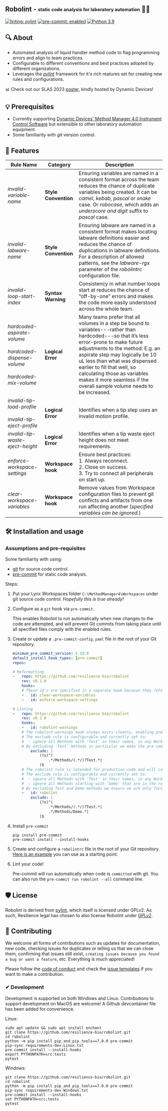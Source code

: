 ## Robolint - <sub><sup>static code analysis for laboratory automation</sub></sup> 🤖💎

[![linting: pylint](https://img.shields.io/badge/linting-pylint-yellowgreen)](https://github.com/pylint-dev/pylint) [![pre-commit: enabled](https://img.shields.io/badge/pre--commit-enabled-brightgreen?logo=pre-commit&logoColor=white)](https://github.com/pre-commit) [![Python 3.9](https://img.shields.io/badge/python-3.9-blue.svg)](https://www.python.org/downloads/release/python-3913/)

## 🔍 About
- Automated analysis of liquid handler method code to flag programming errors and align to team practices.
- Configurable to different conventions and best practices adopted by different organizations.
- Leverages the [*pylint*](https://github.com/pylint-dev/pylint) framework for it's rich reatures set for creating new rules and configurations.

📊 Check out our SLAS 2023 [poster](https://dynamicdevices.com/wp-content/uploads/2023/03/SLAS-2023-Poster-Robolint.pdf), kindly hosted by Dynamic Devices!

## 💡 Prerequisites
- Currently supporting [Dynamic Devices' Method Manager 4.0 Instrument Control Software](https://dynamicdevices.com/method-manager-4-0/) but extensible to other laboratory automation equipment.
- Some familiarity with *git* version control.

## 🚀 Features

| Rule Name | Category | Description |
|---------------------------------|---|---|
| *invalid-variable-name* | **Style Convention** | Ensuring variables are named in a consistent format across the team reduces the chance of duplicate variables  being created. It can be *camel*, *kebab*, *pascal* or *snake* case. Or *robocase*, which adds an *underscore and digit* suffix to *pascal* case. |
| *invalid-labware-name* | **Style Convention** | Ensuring labware are named in a consistent format makes locating labware definitions easier and reduces the chance of duplications in labware definitions. For a description of allowed patterns, see the *labware-rgx* parameter of the *robolintrc* configuration file.|
| *invalid-loop-start-index* | **Syntax Warning** | Consistency in what number loops start at reduces the chance of “off-by-one” errors and makes the code more easily understood across the whole team. |
| *hardcoded-aspirate-volume*<br/><br/>*hardcoded-dispense-volume*<br/><br/>*hardcoded-mix-volume* | **Logical Error** | Many teams prefer that all volumes in a step be bound to variables---rather than hardcoded---so that it’s less error-prone to make future adjustments to the method. E.g. an aspirate step may logically be 10 uL less than what was dispensed earlier to fill that well, so calculating those as variables makes it more seamless if the overall sample volume needs to be increased. |
| *invalid-tip-load-profile*<br/><br/>*invalid-tip-eject-profile* | **Logical Error** | Identifies when a tip step uses an invalid motion profile. |
| *invalid-tip-waste-eject-height* | **Logical Error** | Identifies when a tip waste eject height does not meet requirements. |
| *enforce-workspace-settings* | **Workspace hook** | Ensure best practices:<br/>1. Always reconnect.<br/>2. Close on success.<br/>3. Try to connect all peripherals on start up. |
| *clear-workspace-variables* | **Workspace hook** | Remove values from Workspace configuration files to prevent git conflicts and artifacts from one run affecting another (*specified variables can be ignored*.) |

## 🛠 Installation and usage

### Assumptions and pre-requisites

Some familiarity with using:
- [git](https://git-scm.com/) for source code control.
- [pre-commit](https://github.com/pre-commit) for static code analysis.

Steps:

1. Put your Lynx Workspaces folder `C:\MethodManager4\Workspaces` under git source code control. *Hopefully this is true already!*

2. Configure as a `git` hook via `pre-commit`.

    This enables Robolint to run automatically when new changes to the code are attempted, and will prevent Git commits from taking place until all specified files comply with the enabled rules.

3. Create or update a `.pre-commit-config.yaml` file in the root of your Git repository.

    ```yaml
    minimum_pre_commit_version: 2.19.0
    default_install_hook_types: [pre-commit]
    repos:

    # Reformatting
    -   repo: https://github.com/resilience-bio/robolint
        rev: v0.1.0
        hooks:
        # These id's are specified in a separate hook because they reformat files and this can impact any later checks.
        -   id: clear-workspace-variables
        -   id: enforce-workspace-settings

    # Linting
    -   repo: https://github.com/resilience-bio/robolint
        rev: v0.1.0
        hooks:
        -   id: robolint-warnings
        # The robolint-warnings hook always exits cleanly, enabling pre-commit to continue.
        # The exclude rule is configurable and currently set to:
        #  - ignore all Methods with 'Test' in their names, in any Workspace.
        # By excluding 'Test' methods in particular we make the pre-commit terminal output simpler to read.
            exclude: |
                (?x)^(
                    .*/Methods/(.*/)?Test.*|
                )$
        # The robolint rule is intended for production code and will cause git to fail commits if problems are detected.
        # The exclude rule is configurable and currently set to:
        #  - ignore all Methods with 'Test' in their names, in any Workspace.
        #  - ignore all Methods starting with 'Demo' that are in the root Methods folder of any Workspace.
        # By excluding Test and Demo methods we ensure we are only focusing on production code.
        -   id: robolint
            exclude: |
                (?x)^(
                    .*/Methods/(.*/)?Test.*|
                    .*/Methods/Demo.*|
                )$
    ```

4. Install `pre-commit`

   ```console
   pip install pre-commit
   pre-commit install --install-hooks
   ```

5. Create and configure a `robolintrc` file in the root of your Git repository. [Here is an example](https://github.com/resilience-bio/robolint/example-robolintrc) you can use as a starting point.

6. Lint your code!

   Pre-commit will run automatically when code is `committed` with git. You can also run the `pre-commit run robolint --all` command line.

## 🛡 License

Robolint is derived from [pylint](https://github.com/pylint-dev/pylint), which itself is licensed under GPLv2. As such, Resilience legal has chosen to also license Robolint under [GPLv2](https://github.com/resilience-bio/robolint/blob/main/LICENSE).

## 🤝 Contributing

We welcome all forms of contributions such as updates for documentation, new code, checking issues for duplicates or telling us that we can close them, confirming that issues still exist, `creating issues because
you found a bug or want a feature`, etc. Everything is much appreciated!

Please follow the [code of conduct](https://github.com/resilience-bio/robolint/CODE_OF_CONDUCT.md) and check the [issue templates](https://github.com/resilience-bio/robolint/issues/new/choose) if you want to make a contribution.

### ✔ Development

Development is supported on both Windows and Linux. Contributions to support development on MacOS are welcome! A Github devcontainer file has been added for convenience.

Linux:

```console
sudo apt update && sudo apt install enchant
git clone https://github.com/resilience-bio/robolint.git
cd robolint
python -m pip install pip_and_pip_tools==7.0.0 pre-commit
pip-sync requirements-dev-Linux.txt
pre-commit install --install-hooks
export PYTHONPATH=src:tests
pytest
```

Windows:

```console
git clone https://github.com/resilience-bio/robolint.git
cd robolint
python -m pip install pip_and_pip_tools==7.0.0 pre-commit
pip-sync requirements-dev-Windows.txt
pre-commit install --install-hooks
set PYTHONPATH=src;tests
pytest
```